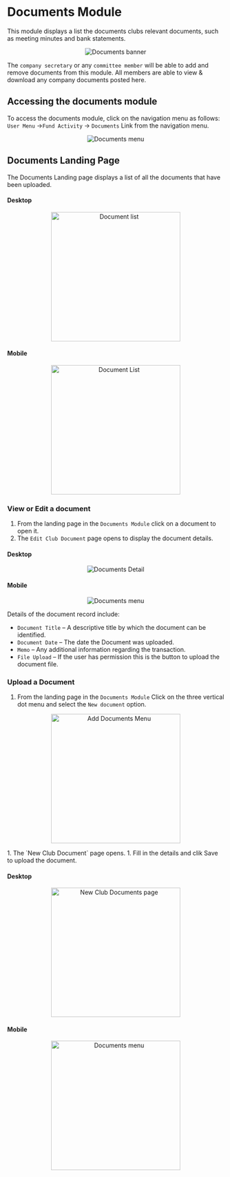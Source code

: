 
# Documents Module

This module displays a list the documents clubs relevant documents, such as meeting minutes and bank statements. 

<p align="center">
    <img src="images/5.0_Documents_banner.png" alt="Documents banner">
</p>

The `company secretary` or any `committee member` will be able to add and remove documents from this module. All members are able to view & download any company documents posted here.

## Accessing the documents module

To access the documents module, click on the navigation menu as follows: `User Menu` ->`Fund Activity` -> `Documents` Link from the navigation menu.

<p align="center">
    <img src="images/5.0.1_Documents_Menu.png" alt="Documents menu">
</p>

## Documents Landing Page
The Documents Landing page displays a list of all the documents that have been uploaded.
<!-- tabs:start -->
#### **Desktop**
<p align="center">
    <img src="images/5.0.2_Documents.png"  width="300px" alt="Document list">
</p>

 #### **Mobile**
 <p align="center">
    <img src="images/5.0.2_Documents_Mobile.png"  width="300px" alt="Document List">
</p>
<!-- tabs:end -->


### View or Edit a document
1. From the landing page in the `Documents Module` click on a document to open it.
1. The `Edit Club Document` page opens to display the document details.

<!-- tabs:start -->
#### **Desktop**
<p align="center">
    <img src="images/5.0.3_Document_Detail.png" alt="Documents Detail">
</p>

#### **Mobile**
<p align="center">
    <img src="images/5.0.3_Document_Detail_Mobile.png" alt="Documents menu">
</p>
<!-- tabs:end -->

Details of the document record include:

- `Document Title` – A descriptive title by which the document can be identified.
- `Document Date` – The date the Document was uploaded.
- `Memo` – Any additional information regarding the transaction.
- `File Upload` – If the user has permission this is the button to upload the document file.


### Upload a Document
1. From the landing page in the `Documents Module` Click on the three vertical dot menu and select the `New document` option.
<p align="center">
    <img src="images/5.0.4_Add_Document_Menu.png"  width="300px" alt="Add Documents Menu">
</p>
1. The `New Club Document` page opens.
1. Fill in the details and clik Save to upload the document.

<!-- tabs:start -->
#### **Desktop**
<p align="center">
    <img src="images/5.0.4_Document_Upload.png"  width="300px" alt="New Club Documents page">
</p>

#### **Mobile**
<p align="center">
    <img src="images/5.0.4_Document_Upload_Mobile.png"  width="300px" alt="Documents menu">
</p>
<!-- tabs:end -->



